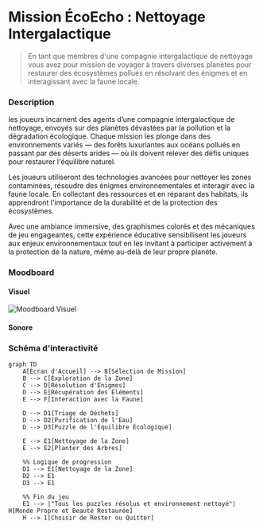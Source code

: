 # Mission ÉcoEcho : Nettoyage Intergalactique


> En tant que membres d'une compagnie intergalactique de nettoyage vous avez pour mission de voyager à travers diverses planètes pour restaurer des écosystèmes pollués en résolvant des énigmes et en interagissant avec la faune locale.

### Description 
les joueurs incarnent des agents d’une compagnie intergalactique de nettoyage, envoyés sur des planètes dévastées par la pollution et la dégradation écologique. Chaque mission les plonge dans des environnements variés — des forêts luxuriantes aux océans pollués en passant par des déserts arides — où ils doivent relever des défis uniques pour restaurer l'équilibre naturel.

Les joueurs utiliseront des technologies avancées pour nettoyer les zones contaminées, résoudre des énigmes environnementales et interagir avec la faune locale. En collectant des ressources et en réparant des habitats, ils apprendront l'importance de la durabilité et de la protection des écosystèmes.

Avec une ambiance immersive, des graphismes colorés et des mécaniques de jeu engageantes, cette expérience éducative sensibilisent les joueurs aux enjeux environnementaux tout en les invitant à participer activement à la protection de la nature, même au-delà de leur propre planète. 

### Moodboard
#### Visuel
![Moodboard Visuel](https://i.ibb.co/MGjzmK5/ambiances.png)
#### Sonore

### Schéma d'interactivité
```mermaid
graph TD
    A[Écran d'Accueil] --> B[Sélection de Mission]
    B --> C[Exploration de la Zone]
    C --> D[Résolution d'Énigmes]
    D --> E[Récupération des Éléments]
    E --> F[Interaction avec la Faune]

    D --> D1[Triage de Déchets]
    D --> D2[Purification de l'Eau]
    D --> D3[Puzzle de l'Équilibre Écologique]

    E --> E1[Nettoyage de la Zone]
    E --> E2[Planter des Arbres]

    %% Logique de progression
    D1 --> E1[Nettoyage de la Zone]
    D2 --> E1
    D3 --> E1

    %% Fin du jeu
    E1 --> |"Tous les puzzles résolus et environnement nettoyé"| H[Monde Propre et Beauté Restaurée]
    H --> I[Choisir de Rester ou Quitter]
```
